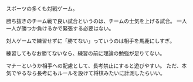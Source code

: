 スポーツの多くも対戦ゲーム。

勝ち抜きのチーム戦で良い試合というのは、チームの士気を上げる試合。
一人一人が勝つか負けるかで緊張する必要はない。

対人ゲームで練習せずに「勝てない」っていうのは相手を馬鹿にしすぎ。

練習してもなお勝てないなら、練習の前に理論の勉強が足りてない。

マナーというか相手への配慮として、長考禁止にすると遊びやすい。
ただ、本気でやるなら長考にもルールを設けて将棋みたいに計測したらいい。
